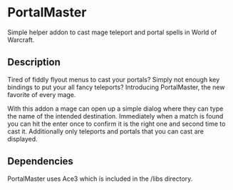 # PortalMaster
Simple helper addon to cast mage teleport and portal spells in World of Warcraft.

## Description
Tired of fiddly flyout menus to cast your portals? Simply not enough key bindings to put your all fancy teleports? Introducing PortalMaster, the new favorite of every mage.

With this addon a mage can open up a simple dialog where they can type the name of the intended destination. Immediately when a match is found you can hit the enter once to confirm it is the right one and second time to cast it. Additionally only teleports and portals that you can cast are displayed.

## Dependencies
PortalMaster uses Ace3 which ís included in the /libs directory.
